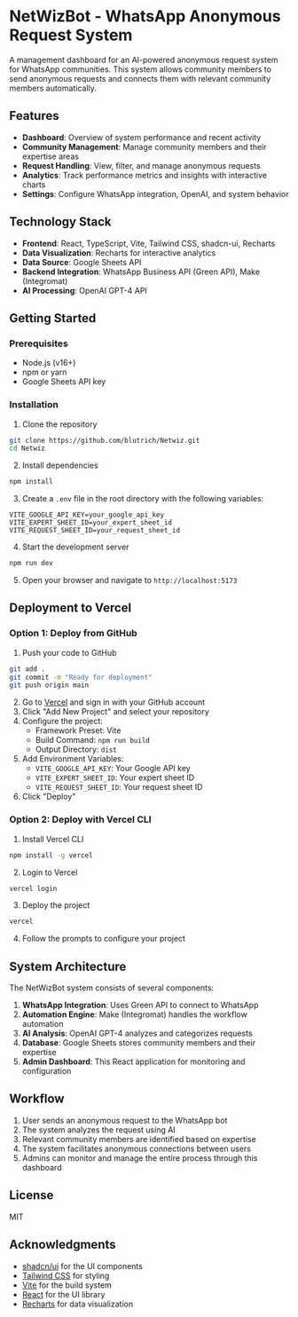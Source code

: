 # NetWizBot - WhatsApp Anonymous Request System

A management dashboard for an AI-powered anonymous request system for WhatsApp communities. This system allows community members to send anonymous requests and connects them with relevant community members automatically.

## Features

- **Dashboard**: Overview of system performance and recent activity
- **Community Management**: Manage community members and their expertise areas
- **Request Handling**: View, filter, and manage anonymous requests
- **Analytics**: Track performance metrics and insights with interactive charts
- **Settings**: Configure WhatsApp integration, OpenAI, and system behavior

## Technology Stack

- **Frontend**: React, TypeScript, Vite, Tailwind CSS, shadcn-ui, Recharts
- **Data Visualization**: Recharts for interactive analytics
- **Data Source**: Google Sheets API
- **Backend Integration**: WhatsApp Business API (Green API), Make (Integromat)
- **AI Processing**: OpenAI GPT-4 API

## Getting Started

### Prerequisites

- Node.js (v16+)
- npm or yarn
- Google Sheets API key

### Installation

1. Clone the repository
```bash
git clone https://github.com/blutrich/Netwiz.git
cd Netwiz
```

2. Install dependencies
```bash
npm install
```

3. Create a `.env` file in the root directory with the following variables:
```
VITE_GOOGLE_API_KEY=your_google_api_key
VITE_EXPERT_SHEET_ID=your_expert_sheet_id
VITE_REQUEST_SHEET_ID=your_request_sheet_id
```

4. Start the development server
```bash
npm run dev
```

5. Open your browser and navigate to `http://localhost:5173`

## Deployment to Vercel

### Option 1: Deploy from GitHub

1. Push your code to GitHub
```bash
git add .
git commit -m "Ready for deployment"
git push origin main
```

2. Go to [Vercel](https://vercel.com) and sign in with your GitHub account
3. Click "Add New Project" and select your repository
4. Configure the project:
   - Framework Preset: Vite
   - Build Command: `npm run build`
   - Output Directory: `dist`
5. Add Environment Variables:
   - `VITE_GOOGLE_API_KEY`: Your Google API key
   - `VITE_EXPERT_SHEET_ID`: Your expert sheet ID
   - `VITE_REQUEST_SHEET_ID`: Your request sheet ID
6. Click "Deploy"

### Option 2: Deploy with Vercel CLI

1. Install Vercel CLI
```bash
npm install -g vercel
```

2. Login to Vercel
```bash
vercel login
```

3. Deploy the project
```bash
vercel
```

4. Follow the prompts to configure your project

## System Architecture

The NetWizBot system consists of several components:

1. **WhatsApp Integration**: Uses Green API to connect to WhatsApp
2. **Automation Engine**: Make (Integromat) handles the workflow automation
3. **AI Analysis**: OpenAI GPT-4 analyzes and categorizes requests
4. **Database**: Google Sheets stores community members and their expertise
5. **Admin Dashboard**: This React application for monitoring and configuration

## Workflow

1. User sends an anonymous request to the WhatsApp bot
2. The system analyzes the request using AI
3. Relevant community members are identified based on expertise
4. The system facilitates anonymous connections between users
5. Admins can monitor and manage the entire process through this dashboard

## License

MIT

## Acknowledgments

- [shadcn/ui](https://ui.shadcn.com/) for the UI components
- [Tailwind CSS](https://tailwindcss.com/) for styling
- [Vite](https://vitejs.dev/) for the build system
- [React](https://reactjs.org/) for the UI library
- [Recharts](https://recharts.org/) for data visualization 